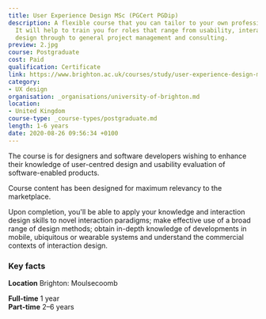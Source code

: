 ```yaml
---
title: User Experience Design MSc (PGCert PGDip)
description: A flexible course that you can tailor to your own professional interests.
  It will help to train you for roles that range from usability, interaction and interface
  design through to general project management and consulting.
preview: 2.jpg
course: Postgraduate
cost: Paid
qualification: Certificate
link: https://www.brighton.ac.uk/courses/study/user-experience-design-msc-pgcert-pgdip.aspx
category:
- UX design
organisation: _organisations/university-of-brighton.md
location:
- United Kingdom
course-type: _course-types/postgraduate.md
length: 1-6 years
date: 2020-08-26 09:56:34 +0100
---
```

The course is for designers and software developers wishing to enhance their knowledge of user-centred design and usability evaluation of software-enabled products.

Course content has been designed for maximum relevancy to the marketplace.

Upon completion, you'll be able to apply your knowledge and interaction design skills to novel interaction paradigms; make effective use of a broad range of design methods; obtain in-depth knowledge of developments in mobile, ubiquitous or wearable systems and understand the commercial contexts of interaction design.

### Key facts

**Location** Brighton: Moulsecoomb

**Full-time** 1 year  
**Part-time** 2–6 years